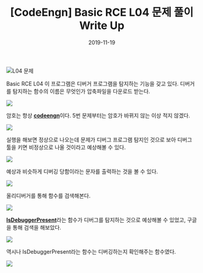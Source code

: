 ﻿---
layout: post
title:  "[CodeEngn] Basic RCE L04 문제 풀이 Write Up"
date:   2019-11-19
sitemap :
changfreq : daily
priority : 1.0
categories: [reversing,writeup]
---

![L04 문제](https://img1.daumcdn.net/thumb/R1280x0/?scode=mtistory2&fname=https%3A%2F%2Fk.kakaocdn.net%2Fdn%2Frg3vp%2FbtqzS0dYUan%2FPPlw3n3CzVEmw1F4SrQCik%2Fimg.png)

Basic RCE L04
이 프로그램은 디버거 프로그램을 탐지하는 기능을 갖고 있다. 디버거를 탐지하는 함수의 이름은 무엇인가
압축파일을 다운로드 받는다.

![](https://img1.daumcdn.net/thumb/R1280x0/?scode=mtistory2&fname=https%3A%2F%2Fk.kakaocdn.net%2Fdn%2FyoF8D%2FbtqzR2QSkci%2FDTBJaukzEyX63p8XrVwuh1%2Fimg.png)

암호는 항상 <b><u>codeengn</b></u>이다.
5번 문제부터는 암호가 바뀌지 않는 이상 적지 않겠다.

![](https://img1.daumcdn.net/thumb/R1280x0/?scode=mtistory2&fname=https%3A%2F%2Fk.kakaocdn.net%2Fdn%2FcGpi9z%2FbtqzQtPsm6h%2Furf7qKUYMJz3axEFz83SA1%2Fimg.png)

실행을 해보면 정상으로 나오는데 문제가 디버그 프로그램 탐지인 것으로 보아 디버그 툴을 키면
비정상으로 나올 것이라고 예상해볼 수 있다.

![](https://img1.daumcdn.net/thumb/R1280x0/?scode=mtistory2&fname=https%3A%2F%2Fk.kakaocdn.net%2Fdn%2FzIxI2%2FbtqzT5MB2qS%2FhVXUJZvkwxLcwdsAu99l6K%2Fimg.png)

예상과 비슷하게 디버깅 당함이라는 문자를 출력하는 것을 볼 수 있다.

![](https://img1.daumcdn.net/thumb/R1280x0/?scode=mtistory2&fname=https%3A%2F%2Fk.kakaocdn.net%2Fdn%2FbJyWVL%2FbtqzSOY62aw%2FVdST4SoXdkouzsG15svAkk%2Fimg.png)

올리디버거를 통해 함수를 검색해본다.

![](https://img1.daumcdn.net/thumb/R1280x0/?scode=mtistory2&fname=https%3A%2F%2Fk.kakaocdn.net%2Fdn%2FkGqRa%2FbtqzT6LwnZC%2FX9CVEtJZhdb4sMeF2a8rM0%2Fimg.png)

<b><u>IsDebuggerPresent</b></u>라는 함수가 디버그를 탐지하는 것으로 예상해볼 수 있었고, 구글을 통해 검색을 해보았다.

![](https://img1.daumcdn.net/thumb/R1280x0/?scode=mtistory2&fname=https%3A%2F%2Fk.kakaocdn.net%2Fdn%2FbRkNWq%2FbtqzTD3SNZT%2FBJSYwFqcTpHShJ9pj8MGNk%2Fimg.png)

역시나 IsDebuggerPresent라는 함수는 디버깅하는지 확인해주는 함수였다.

![](https://img1.daumcdn.net/thumb/R1280x0/?scode=mtistory2&fname=https%3A%2F%2Fk.kakaocdn.net%2Fdn%2FK766H%2FbtqzQ8D00Qz%2F32VnxLXSx6jzeK3UrgYIlk%2Fimg.png)
